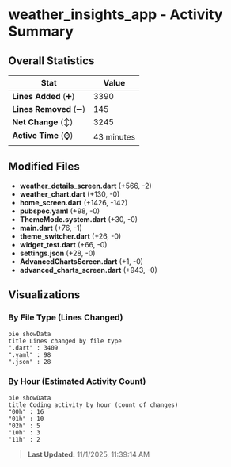 # weather_insights_app - Activity Summary 

## Overall Statistics

| Stat                   | Value                                                             |
| ---------------------- | ----------------------------------------------------------------- |
| **Lines Added** (➕)   | 3390                                          |
| **Lines Removed** (➖) | 145                                        |
| **Net Change** (↕)    | 3245                |
| **Active Time** (⌚)   | 43 minutes |


## Modified Files
- **weather_details_screen.dart** (+566, -2)
- **weather_chart.dart** (+130, -0)
- **home_screen.dart** (+1426, -142)
- **pubspec.yaml** (+98, -0)
- **ThemeMode.system.dart** (+30, -0)
- **main.dart** (+76, -1)
- **theme_switcher.dart** (+26, -0)
- **widget_test.dart** (+66, -0)
- **settings.json** (+28, -0)
- **AdvancedChartsScreen.dart** (+1, -0)
- **advanced_charts_screen.dart** (+943, -0)

## Visualizations

### By File Type (Lines Changed)

```mermaid
pie showData
title Lines changed by file type
".dart" : 3409
".yaml" : 98
".json" : 28
```

### By Hour (Estimated Activity Count)

```mermaid
pie showData
title Coding activity by hour (count of changes)
"00h" : 16
"01h" : 10
"02h" : 5
"10h" : 3
"11h" : 2
```


> **Last Updated:** 11/1/2025, 11:39:14 AM